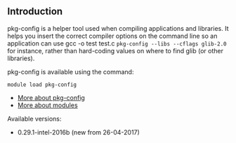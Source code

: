 ## Introduction
pkg-config is a helper tool used when compiling applications and libraries. It helps you insert the correct compiler options on the command line so an application can use gcc -o test test.c `pkg-config --libs --cflags glib-2.0` for instance, rather than hard-coding values on where to find glib (or other libraries). 

pkg-config is available using the command:

```
module load pkg-config
```

* [More about pkg-config](http://www.freedesktop.org/wiki/Software/pkg-config/)
* [More about modules](Local:/systems/lisa/software/modules)

Available versions:

* 0.29.1-intel-2016b (new from 26-04-2017)